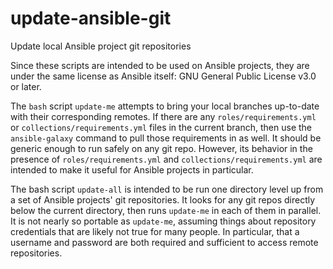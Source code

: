 # update-ansible-git
Update local Ansible project git repositories

Since these scripts are intended to be used on Ansible projects, they are under the same license as Ansible itself: GNU General Public License v3.0 or later.

The `bash` script `update-me` attempts to bring your local branches up-to-date with their corresponding remotes.
If there are any `roles/requirements.yml` or `collections/requirements.yml`
files in the current branch, then use the `ansible-galaxy` command
to pull those requirements in as well. It should be generic enough to run safely on any git repo.
However, its behavior in the presence of `roles/requirements.yml` and `collections/requirements.yml`
are intended to make it useful for Ansible projects in particular.

The bash script `update-all` is intended to be run one directory level up from a set of
Ansible projects' git repositories. It looks for any git repos directly below the
current directory, then runs `update-me` in each of them in parallel. It is not nearly
so portable as `update-me`, assuming things about repository credentials that are
likely not true for many people. In particular, that a username and password are both required and sufficient
to access remote repositories.
